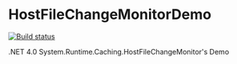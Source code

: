 HostFileChangeMonitorDemo
=========================
[![Build status](https://ci.appveyor.com/api/projects/status/r7yrq26uxi05rhtv?svg=true)](https://ci.appveyor.com/project/larrynung/hostfilechangemonitordemo)

.NET 4.0 System.Runtime.Caching.HostFileChangeMonitor's Demo
